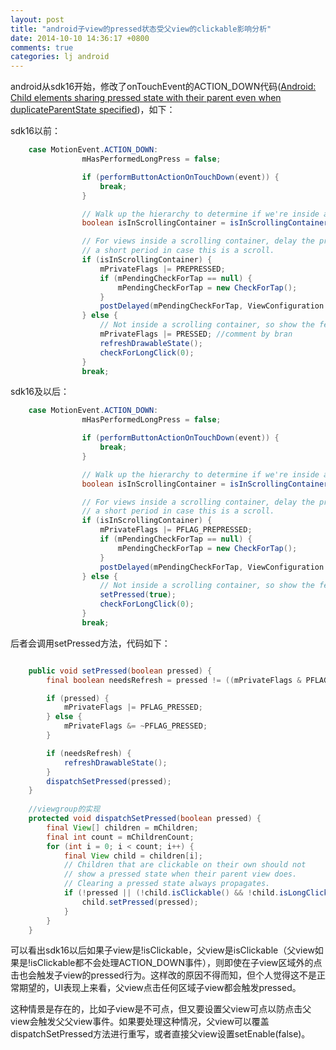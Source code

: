 ```yaml
---
layout: post
title: "android子view的pressed状态受父view的clickable影响分析"
date: 2014-10-10 14:36:17 +0800
comments: true
categories: lj android
---
```

android从sdk16开始，修改了onTouchEvent的ACTION_DOWN代码([Android: Child elements sharing pressed state with their parent even when duplicateParentState specified][1])，如下：

sdk16以前：
```java
	case MotionEvent.ACTION_DOWN:
                mHasPerformedLongPress = false;

                if (performButtonActionOnTouchDown(event)) {
                    break;
                }

                // Walk up the hierarchy to determine if we're inside a scrolling container.
                boolean isInScrollingContainer = isInScrollingContainer();

                // For views inside a scrolling container, delay the pressed feedback for
                // a short period in case this is a scroll.
                if (isInScrollingContainer) {
                    mPrivateFlags |= PREPRESSED;
                    if (mPendingCheckForTap == null) {
                        mPendingCheckForTap = new CheckForTap();
                    }
                    postDelayed(mPendingCheckForTap, ViewConfiguration.getTapTimeout());
                } else {
                    // Not inside a scrolling container, so show the feedback right away
                    mPrivateFlags |= PRESSED; //comment by bran
                    refreshDrawableState();
                    checkForLongClick(0);
                }
                break;
```
sdk16及以后：
```java
	case MotionEvent.ACTION_DOWN:
                mHasPerformedLongPress = false;

                if (performButtonActionOnTouchDown(event)) {
                    break;
                }

                // Walk up the hierarchy to determine if we're inside a scrolling container.
                boolean isInScrollingContainer = isInScrollingContainer();

                // For views inside a scrolling container, delay the pressed feedback for
                // a short period in case this is a scroll.
                if (isInScrollingContainer) {
                    mPrivateFlags |= PFLAG_PREPRESSED;
                    if (mPendingCheckForTap == null) {
                        mPendingCheckForTap = new CheckForTap();
                    }
                    postDelayed(mPendingCheckForTap, ViewConfiguration.getTapTimeout());
                } else {
                    // Not inside a scrolling container, so show the feedback right away
                    setPressed(true);
                    checkForLongClick(0);
                }
                break;
```

后者会调用setPressed方法，代码如下：
```java

    public void setPressed(boolean pressed) {
        final boolean needsRefresh = pressed != ((mPrivateFlags & PFLAG_PRESSED) == PFLAG_PRESSED);

        if (pressed) {
            mPrivateFlags |= PFLAG_PRESSED;
        } else {
            mPrivateFlags &= ~PFLAG_PRESSED;
        }

        if (needsRefresh) {
            refreshDrawableState();
        }
        dispatchSetPressed(pressed);
    }
    
    //viewgroup的实现
    protected void dispatchSetPressed(boolean pressed) {
        final View[] children = mChildren;
        final int count = mChildrenCount;
        for (int i = 0; i < count; i++) {
            final View child = children[i];
            // Children that are clickable on their own should not
            // show a pressed state when their parent view does.
            // Clearing a pressed state always propagates.
            if (!pressed || (!child.isClickable() && !child.isLongClickable())) {
                child.setPressed(pressed);
            }
        }
    }
```

可以看出sdk16以后如果子view是!isClickable，父view是isClickable（父view如果是!isClickable都不会处理ACTION_DOWN事件），则即使在子view区域外的点击也会触发子view的pressed行为。这样改的原因不得而知，但个人觉得这不是正常期望的，UI表现上来看，父view点击任何区域子view都会触发pressed。

这种情景是存在的，比如子view是不可点，但又要设置父view可点以防点击父view会触发父父view事件。如果要处理这种情况，父view可以覆盖dispatchSetPressed方法进行重写，或者直接父view设置setEnable(false)。



[1]:http://stackoverflow.com/questions/14179431/android-child-view-sharing-pressed-state-from-its-parent-view-in-jelly-bean
